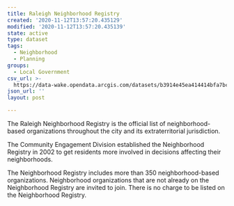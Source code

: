 ```yaml
---
title: Raleigh Neighborhood Registry
created: '2020-11-12T13:57:20.435129'
modified: '2020-11-12T13:57:20.435139'
state: active
type: dataset
tags:
  - Neighborhood
  - Planning
groups:
  - Local Government
csv_url: >-
  https://data-wake.opendata.arcgis.com/datasets/b3914e45ea414414bfa7bc5d6b6d21d4_0.csv?outSR=%7B%22latestWkid%22%3A3857%2C%22wkid%22%3A102100%7D
json_url: ''
layout: post

---
```

The Raleigh Neighborhood Registry is the official list of neighborhood-based organizations throughout the city and its extraterritorial jurisdiction.

The Community Engagement Division established the Neighborhood Registry in 2002 to get residents more involved in decisions affecting their neighborhoods.

The Neighborhood Registry includes more than 350 neighborhood-based organizations. Neighborhood organizations that are not already on the Neighborhood Registry are invited to join. There is no charge to be listed on the Neighborhood Registry.
